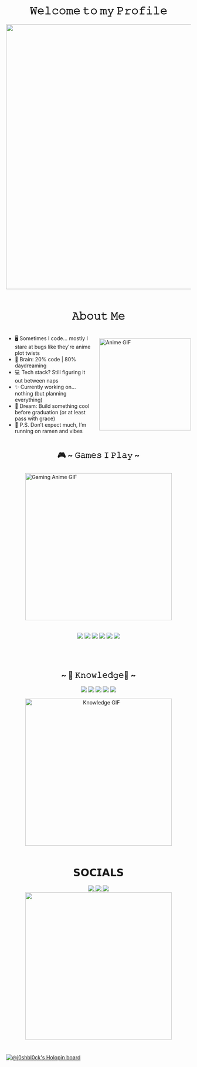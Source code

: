
<h1 align="center">𝚆𝚎𝚕𝚌𝚘𝚖𝚎 𝚝𝚘 𝚖𝚢 𝙿𝚛𝚘𝚏𝚒𝚕𝚎</h1>
<div align="center">
  <img width="720" height="auto" src=https://images.gr-assets.com/hostedimages/1412267943ra/11348444.gif>
</div>

<br>

<h1 align="center">𝙰𝚋𝚘𝚞𝚝 𝙼𝚎</h1>

<!-- About Me Section -->
<div style="display: flex; align-items: center; justify-content: space-between;">
  <div style="flex: 1; padding-right: 20px;">
    <ul>
      <li> 🖥️ Sometimes I code... mostly I stare at bugs like they're anime plot twists</li>
      <li> 🧠 Brain: 20% code | 80% daydreaming</li>
      <li> 💻 Tech stack? Still figuring it out between naps</li>
      <li> ✨ Currently working on... nothing (but planning everything)</li>
      <li> 🚀 Dream: Build something cool before graduation (or at least pass with grace)</li>
      <li> 🍜 P.S. Don’t expect much, I’m running on ramen and vibes</li>
    </ul>
  </div>
  <div style="flex-shrink: 0;">
    <img src="https://giffiles.alphacoders.com/132/132374.gif" width="250px" alt="Anime GIF">
  </div>
</div>

<h2 align="center">🎮 ~ 𝙶𝚊𝚖𝚎𝚜 𝙸 𝙿𝚕𝚊𝚢 ~</h2>

<!-- Games Section -->
<div style="display: flex; align-items: center; justify-content: center; flex-wrap: wrap;">
  <img src="https://media0.giphy.com/media/v1.Y2lkPTc5MGI3NjExNXAydnBzb2R0ZTZjZHA3ZjVsc2g5Yjk3b29qZWgzM2RkeWN4cHd1eiZlcD12MV9pbnRlcm5hbF9naWZfYnlfaWQmY3Q9Zw/2Pk9newN8fkbu/giphy.gif" 
       width="400px" alt="Gaming Anime GIF" style="margin: 10px;">
  <div style="margin: 10px;">
    <p align="center">
      <img src="https://img.shields.io/badge/Wuthering%20Waves-%23000000.svg?&style=for-the-badge&logo=bytedance&logoColor=white"/>
      <img src="https://img.shields.io/badge/Valorant-%23FF4655.svg?&style=for-the-badge&logo=valorant&logoColor=white"/>
      <img src="https://img.shields.io/badge/Sekiro:%20Shadows%20Die%20Twice-%231c1c1c.svg?&style=for-the-badge&logo=steam&logoColor=white"/>
      <img src="https://img.shields.io/badge/Naruto%20Storm%204-%23f6b93b.svg?&style=for-the-badge&logo=bandai-namco&logoColor=white"/>
      <img src="https://img.shields.io/badge/Far%20Cry%205-%23007396.svg?&style=for-the-badge&logo=ubisoft&logoColor=white"/>
      <img src="https://img.shields.io/badge/Jump%20Force-%23000000.svg?&style=for-the-badge&logo=bandai-namco&logoColor=white"/>
    </p>
  </div>
</div>

<br clear="left"><!-- Clears GIF float so Knowledge starts below -->

<!-- Knowledge Section -->
<h2 align="center">~ 📇 𝙺𝚗𝚘𝚠𝚕𝚎𝚍𝚐𝚎📇 ~</h2>

<div align="center">
  <p>
    <img src="https://img.shields.io/badge/C-%2300599C.svg?&style=for-the-badge&logo=c&logoColor=white"/>
    <img src="https://img.shields.io/badge/C++-%2300599C.svg?&style=for-the-badge&logo=c%2B%2B&logoColor=white"/>
    <img src="https://img.shields.io/badge/Python-%2314354C.svg?&style=for-the-badge&logo=python&logoColor=white"/>
    <img src="https://img.shields.io/badge/Figma-%23F24E1E.svg?&style=for-the-badge&logo=figma&logoColor=white"/>
    <img src="https://img.shields.io/badge/Arduino_IDE-%230097A7.svg?&style=for-the-badge&logo=arduino&logoColor=white"/>
  </p>
</div>

<div align="center">
  <img src="https://media1.giphy.com/media/v1.Y2lkPTc5MGI3NjExNXV0bHJ0Y2g3cXg2a2IzM2gwdXRjamFzZzNsbHVnd2E2d2VlaXZ0YiZlcD12MV9pbnRlcm5hbF9naWZfYnlfaWQmY3Q9Zw/2XLoAphEiufV6/giphy.gif" width="400px" alt="Knowledge GIF" />
</div>


</div>


<br>

<h1 align="center">𝗦𝗢𝗖𝗜𝗔𝗟𝗦</h1>
<div align="center">
  <a href="https://www.linkedin.com/in/j0shbl0ck247/">
  <img src="https://img.shields.io/badge/LinkedIn-0077B5?style=for-the-badge&logo=linkedin&logoColor=white" target="_blank" rel="noopener noreferrer">
  </a>
  <a href="https://github.com/j0shbl0ck">
  <img src="https://img.shields.io/badge/-GitHub-181717?style=for-the-badge&logo=GitHub&logoColor=white'" target="_blank" rel="noopener noreferrer">
  </a>
  <a href="https://discord.gg/Hatman77#8963" >
  <img src="https://img.shields.io/badge/Discord-7289DA?style=for-the-badge&logo=discord&logoColor=white" target="_blank" rel="noopener noreferrer">
  </a>
  <br>
  <img src=Add-ons/SAO_K.gif width="400" height="auto">
</div>

<h1 align="center"></h1>

[![@j0shbl0ck's Holopin board](https://holopin.me/j0shbl0ck)](https://holopin.io/@j0shbl0ck)

              
